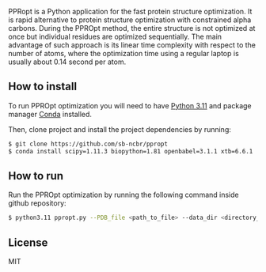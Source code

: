 PPRopt is a Python application for the fast protein structure optimization. It is rapid alternative to protein structure optimization with constrained alpha carbons. During the PPROpt method, the entire structure is not optimized at once but individual residues are optimized sequentially. The main advantage of such approach is its linear time complexity with respect to the number of atoms, where the optimization time using a regular laptop is usually about 0.14 second per atom. 

## How to install

To run PPROpt optimization you will need to have [Python 3.11](https://www.python.org/downloads/) and package manager  [Conda](https://docs.conda.io/projects/conda/en/latest/user-guide/install/linux.html) installed.

Then, clone project and install the project dependencies by running:

```bash
$ git clone https://github.com/sb-ncbr/ppropt
$ conda install scipy=1.11.3 biopython=1.81 openbabel=3.1.1 xtb=6.6.1
```

## How to run
Run the PPROpt optimization by running the following command inside github repository:

```bash
$ python3.11 ppropt.py --PDB_file <path_to_file> --data_dir <directory_to_store_data>
```

## License
MIT
